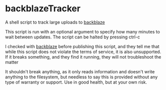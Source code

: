 backblazeTracker
================

A shell script to track large uploads to [backblaze](http://www.backblaze.com/partner/af7798)

This script is run with an optional argument to specify how many minutes to wait between updates.  The script can be halted by pressing ctrl-c

I checked with [backblaze](http://www.backblaze.com/partner/af7798) before publishing this script, and they tell me that while this script does not violate the terms of service, it is also unsupported.  If it breaks something, and they find it running, they will not troubleshoot the matter

It shouldn't break anything, as it only reads information and doesn't write anything to the filesystem, but needless to say this is provided without any type of warranty or support.  Use in good health, but at your own risk.
